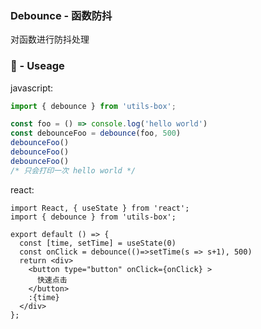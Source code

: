 ### Debounce - 函数防抖

对函数进行防抖处理  

### 🍔 - Useage  

javascript:
```js
import { debounce } from 'utils-box';

const foo = () => console.log('hello world')
const debounceFoo = debounce(foo, 500)
debounceFoo()
debounceFoo()
debounceFoo()
/* 只会打印一次 hello world */
```

react:
```tsx
import React, { useState } from 'react';
import { debounce } from 'utils-box';

export default () => {
  const [time, setTime] = useState(0)
  const onClick = debounce(()=>setTime(s => s+1), 500)
  return <div>
    <button type="button" onClick={onClick} >
      快速点击
    </button>
    :{time}
  </div>
};
```
